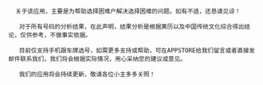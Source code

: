 
      关于该应用，主要是为帮助选择困难户解决选择困难的问题。如有不适，还恳请见谅！
        
       对于所有号码的分析结果，在此声明，结果分析是根据黄历以及中国传统文化综合得出结论，仅供参考，不做事实依据。
       
       目前仅支持手机跟车牌选号，如需更多支持或帮助，可在APPSTORE给我们留言或者直接发邮件联系我们，我们将会根据实际情况，用心采纳您的建议或意见。
       
       我们的应用将会持续更新，敬请各位小主多多关照！
